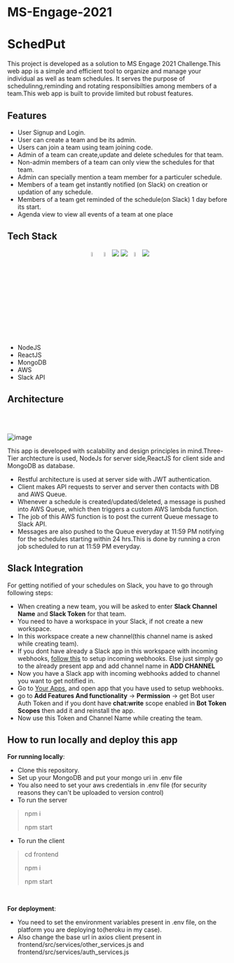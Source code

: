 # MS-Engage-2021

# SchedPut
This project is developed as a solution to MS Engage 2021 Challenge.This web app is a simple and efficient tool to organize and manage your individual as well as team schedules.
It serves the purpose of schedulinng,reminding and rotating responsibilties among members of a team.This web app is built to provide limited but robust features.
## Features
* User Signup and Login.
* User can create a team and be its admin.
* Users can join a team using team joining code.
* Admin of a team can create,update and delete schedules for that team.
* Non-admin members of a team can only view the schedules for that team.
* Admin can specially mention a team member for a particuler schedule.
* Members of a team get instantly notified (on Slack) on creation or updation of any schedule.
* Members of a team get reminded of the schedule(on Slack) 1 day before its start.
* Agenda view to view all events of a team at one place
## Tech Stack
<p align ="center">
  <code><img src="https://img.icons8.com/windows/64/26e07f/node-js.png" width="5%"/></code>
  <code><img src="https://img.icons8.com/color/48/000000/react-native.png" width="5%" /></code>
  <code><img src="https://img.icons8.com/color/50/000000/mongodb.png"/></code>
  <code><img src="https://img.icons8.com/color/48/000000/amazon-web-services.png"/></code>
  <code><img src="https://img.icons8.com/color/64/000000/git.png" width="5%"/></code>
  <code><img src="https://img.icons8.com/color/48/000000/slack-new.png"/></code>
</p>

* NodeJS
* ReactJS
* MongoDB
* AWS
* Slack API

## Architecture
<br>
<br>


![image](https://drive.google.com/uc?export=view&id=1vIn8cVNL_BkJueFSn5TdGSbXS9zaPfE7)

This app is developed with scalability and design principles in mind.Three-Tier archtecture is used, NodeJs for server side,ReactJS for client side and MongoDB as database.
<br>

* Restful architecture is used at server side with JWT authentication.
* Client makes API requests to server and server then contacts with DB and AWS Queue.
* Whenever a schedule is created/updated/deleted, a message is pushed into AWS Queue, which then triggers a custom AWS lambda function.
* The job of this AWS function is to post the current Queue message to Slack API.
* Messages are also pushed to the Queue everyday at 11:59 PM notifying for the schedules starting within 24 hrs.This is done by running a cron job scheduled to run at 11:59 PM everyday.

## Slack Integration
For getting notified of your schedules on Slack, you have to go through following steps:
* When creating a new team, you will be asked to enter **Slack Channel Name** and **Slack Token** for that team.
* You need to have a workspace in your Slack, if not create a new workspace.
* In this workspace create a new channel(this channel name is asked while creating team).
* If you dont have already a Slack app in this workspace with incoming webhooks, [follow this](https://slack.com/intl/en-in/help/articles/115005265063-Incoming-webhooks-for-Slack) to setup incoming webhooks. Else just simply go to the already present app and add channel name in **ADD CHANNEL**
* Now you have a Slack app with incoming webhooks added to channel you want to get notified in.
* Go to [Your Apps](https://api.slack.com/apps), and open app that you have used to setup webhooks.
* go to **Add Features And functionality** -> **Permission** -> get Bot user Auth Token and if you dont have **chat:write** scope enabled in **Bot Token Scopes** then add it and reinstall the app.
* Now use this Token and Channel Name while creating the team.

## How to run locally and deploy this app

**For running locally**:

* Clone this repository.
* Set up your MongoDB and put your mongo uri in .env file
* You also need to set your aws credentials in .env file (for security reasons they can't be uploaded to version control)
* To run the server 
 > npm i
 > 
 > npm start
* To run the client
> cd frontend
> 
> npm i
> 
> npm start

<br>

**For deployment**:

* You need to set the environment variables present in .env file, on the platform you are deploying to(heroku in my case).
* Also change the base url in axios client present in frontend/src/services/other_services.js and frontend/src/services/auth_services.js
